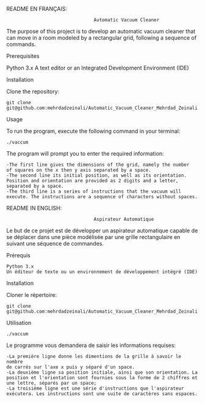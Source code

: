 README EN FRANÇAIS:
                                    
                                    
                                    Automatic Vacuum Cleaner

The purpose of this project is to develop an automatic vacuum cleaner that can move in a room modeled by a rectangular grid, following a sequence of commands.

Prerequisites

Python 3.x
A text editor or an Integrated Development Environment (IDE)

Installation

Clone the repository:
    
    git clone git@github.com:mehrdadzeinali/Automatic_Vacuum_Cleaner_Mehrdad_Zeinali.git

Usage

To run the program, execute the following command in your terminal:

    ./vaccum

The program will prompt you to enter the required information:

    -The first line gives the dimensions of the grid, namely the number
    of squares on the x then y axis separated by a space.
    -The second line its initial position, as well as its orientation. Position and orientation are provided as 2 digits and a letter, separated by a space.
    -The third line is a series of instructions that the vacuum will execute. The instructions are a sequence of characters without spaces.
    
README IN ENGLISH:
                                    
                                    
                                    Aspirateur Automatique

Le but de ce projet est de développer un aspirateur automatique capable de se déplacer dans une pièce modélisée par une grille rectangulaire en suivant une séquence de commandes.

Prérequis

    Python 3.x
    Un éditeur de texte ou un environnement de développement intégré (IDE)

Installation

Cloner le répertoire:
    
    git clone git@github.com:mehrdadzeinali/Automatic_Vacuum_Cleaner_Mehrdad_Zeinali.git


Utilisation
    
    ./vaccum

Le programme vous demandera de saisir les informations requises:

    -La première ligne donne les dimentions de la grille à savoir le nombre
    de carrés sur l'axe x puis y séparé d'un space.
    -La deuxième ligne sa position initiale, ainsi que son orientation. La position et l'orientation sont fournies sous la forme de 2 chiffres et une lettre, séparés par un space;
    -La troisième ligne est une série d'instructions que l'aspirateur exécutera. Les instructions sont une suite de caractères sans espaces.
